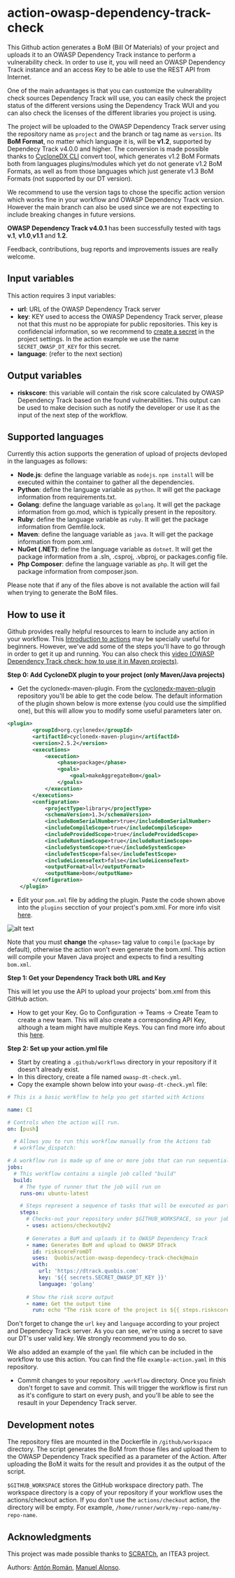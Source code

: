 # action-owasp-dependency-track-check
This Github action generates a BoM (Bill Of Materials) of your project and uploads it to an OWASP Dependency Track instance to perform a vulnerability check. In order to use it, you will need an OWASP Dependency Track instance and an access Key to be able to use the REST API from Internet. 

One of the main advantages is that you can customize the vulnerability check sources Dependency Track will use, you can easily check the project status of the different versions using the Dependency Track WUI and you can also check the licenses of the different libraries you project is using. 

The project will be uploaded to the OWASP Dependency Track server using the repository name as `project` and the branch or tag name as `version`. Its **BoM Format**, no matter which language it is, will be **v1.2**, supported by Dependecy Track v4.0.0 and higher. The conversion is made possible thanks to [CycloneDX CLI](https://github.com/CycloneDX/cyclonedx-cli) convert tool, which generates v1.2 BoM Formats both from languages plugins/modules which yet do not generate v1.2 BoM Formats, as well as from those languages which just generate v1.3 BoM Formats (not supported by our DT version). 

We recommend to use the version tags to chose the specific action version which works fine in your workflow and OWASP Dependency Track version. However the main branch can also be used since we are not expecting to include breaking changes in future versions. 

**OWASP Dependency Track v4.0.1** has been successfully tested with tags **v.1**, **v1.0**,**v1.1** and **1.2**. 

Feedback, contributions, bug reports and improvements issues are really welcome. 

## Input variables
This action requires 3 input variables:
- **url**: URL of the OWASP Dependency Track server
- **key**: KEY used to access the OWASP Dependency Track server, please not that this must no be appropiate for public repositories. This key is confidencial information, so we recommend to [create a secret](https://docs.github.com/en/actions/reference/encrypted-secrets#creating-encrypted-secrets-for-a-repository) in the project settings. In the action example we use the name `SECRET_OWASP_DT_KEY` for this secret.
- **language**: (refer to the next section)

## Output variables
- **riskscore**: this variable will contain the risk score calculated by OWASP Dependency Track based on the found vulnerabilities. This output can be used to make decision such as notify the developer or use it as the input of the next step of the workflow.
## Supported languages
Currently this action supports the generation of upload of projects devloped in the languages as follows:
- **Node.js**: define the language variable as `nodejs`. `npm install` will be executed within the container to gather all the dependencies.  
- **Python**: define the language variable as `python`. It will get the package information from requirements.txt. 
- **Golang**: define the language variable as `golang`. It will get the package information from go.mod, which is typically present in the repository.
- **Ruby**: define the language variable as `ruby`. It will get the package information from Gemfile.lock. 
- **Maven**: define the language variable as `java`. It will get the package information from pom.xml.
- **NuGet (.NET)**: define the language variable as `dotnet`. It will get the package information from a .sln, .csproj, .vbproj, or packages.config file. 
- **Php Composer**: define the language variable as `php`. It will get the package information from composer.json.


Please note that if any of the files above is not available the action will fail when trying to generate the BoM files. 


## How to use it
Github provides really helpful resources to learn to include any action in your workflow. This [Introduction to actions](https://docs.github.com/en/actions/learn-github-actions/introduction-to-github-actions) may be specially useful for beginners. However, we've add some of the steps you'll have to go through in order to get it up and running. You can also check this [video (OWASP Dependency Track check: how to use it in Maven projects)](https://www.youtube.com/watch?v=L9ItYhv37wo&t=3s).

**Step 0: Add CycloneDX plugin to your project (only Maven/Java projects)**
+ Get the cyclonedx-maven-plugin. 
From the [cyclonedx-maven-plugin](https://github.com/CycloneDX/cyclonedx-maven-plugin) repository you'll be able to get the code below. The default information of the plugin shown below is more extense (you could use the simplified one), but this will allow you to modify some useful parameters later on.
```xml
<plugin>
        <groupId>org.cyclonedx</groupId>
        <artifactId>cyclonedx-maven-plugin</artifactId>
        <version>2.5.2</version>
        <executions>
            <execution>
                <phase>package</phase>
                <goals>
                    <goal>makeAggregateBom</goal>
                </goals>
            </execution>
        </executions>
        <configuration>
            <projectType>library</projectType>
            <schemaVersion>1.3</schemaVersion>
            <includeBomSerialNumber>true</includeBomSerialNumber>
            <includeCompileScope>true</includeCompileScope>
            <includeProvidedScope>true</includeProvidedScope>
            <includeRuntimeScope>true</includeRuntimeScope>
            <includeSystemScope>true</includeSystemScope>
            <includeTestScope>false</includeTestScope>
            <includeLicenseText>false</includeLicenseText>
            <outputFormat>all</outputFormat>
            <outputName>bom</outputName>
        </configuration>
    </plugin>
```


+ Edit your `pom.xml` file by adding the plugin. 
Paste the code shown above into the `plugins` secction of your project's pom.xml. For more info visit [here](https://maven.apache.org/guides/mini/guide-configuring-plugins.html). 

![alt text](./docs/cyclonedx-maven-plugin%20install.png)

Note that you must **change** the `<phase>` tag value to `compile` (`package` by default), otherwise the action won't even generate the bom.xml. This action will compile your Maven Java project and expects to find a resulting `bom.xml`. 

**Step 1: Get your Dependency Track both URL and Key**

This will let you use the API to upload your projects' bom.xml from this GitHub action.
+ How to get your Key. Go to Configuration -> Teams -> Create Team to create a new team. This will also create a corresponding API Key, although a team might have multiple Keys. You can find more info about this [here](https://docs.dependencytrack.org/integrations/rest-api/).

**Step 2: Set up your action.yml file**
+ Start by creating a `.github/workflows` directory in your repository if it doesn't already exist.
+ In this directory, create a file named `owasp-dt-check.yml`.
+ Copy the example shown below into your `owasp-dt-check.yml` file:
  
```yaml
# This is a basic workflow to help you get started with Actions

name: CI

# Controls when the action will run. 
on: [push]

  # Allows you to run this workflow manually from the Actions tab
  # workflow_dispatch:

# A workflow run is made up of one or more jobs that can run sequentially or in parallel
jobs:
  # This workflow contains a single job called "build"
  build:
    # The type of runner that the job will run on
    runs-on: ubuntu-latest

    # Steps represent a sequence of tasks that will be executed as part of the job
    steps:
      # Checks-out your repository under $GITHUB_WORKSPACE, so your job can access it
      - uses: actions/checkout@v2 
      
      # Generates a BoM and uploads it to OWASP Dependency Track
      - name: Generates BoM and upload to OWASP DTrack
        id: riskscoreFromDT
        uses:  Quobis/action-owasp-dependecy-track-check@main
        with:
          url: 'https://dtrack.quobis.com'
          key: '${{ secrets.SECRET_OWASP_DT_KEY }}'
          language: 'golang'
      
      # Show the risk score output 
      - name: Get the output time
        run: echo "The risk score of the project is ${{ steps.riskscoreFromDT.outputs.riskscore }}"
```

Don't forget to change the `url` `key` and `language` according to your project and Dependecy Track server. As you can see, we're using a secret to save our DT's user valid key. We strongly recommend you to do so.

We also added an example of the `yaml` file which can be included in the workflow to use this action. You can find the file `example-action.yaml` in this repository.

+ Commit changes to your repository `.workflow` directory. Once you finish don't forget to save and commit. This will trigger the workflow is first run as it's configure to start on every push, and you'll be able to see the resault in your Dependency Track server.


## Development notes
The repository files are mounted in the Dockerfile in `/github/workspace` directory. The script generates the BoM from those files and upload them to the OWASP Dependency Track specified as a parameter of the Action. After uploading the BoM it waits for the result and provides it as the output of the script. 

`$GITHUB_WORKSPACE`	stores the GitHub workspace directory path. The workspace directory is a copy of your repository if your workflow uses the actions/checkout action. If you don't use the `actions/checkout` action, the directory will be empty. For example, `/home/runner/work/my-repo-name/my-repo-name`.

## Acknowledgments

This project was made possible thanks to [SCRATCh](https://scratch-itea3.eu/), an ITEA3 project.

Authors: [Antón Román](https://github.com/antonroman), [Manuel Alonso](https://github.com/macarracedo).
